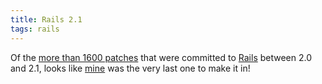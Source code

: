 ```yaml
---
title: Rails 2.1
tags: rails
---
```


Of the [more than 1600 patches](http://weblog.rubyonrails.com/2008/6/1/rails-2-1-time-zones-dirty-caching-gem-dependencies-caching-etc) that were committed to [Rails](/wiki/Rails) between 2.0 and 2.1, looks like [mine](http://github.com/rails/rails/commit/71528b1825ce5184b23d09f923cb72f4073ce8ed) was the very last one to make it in!
